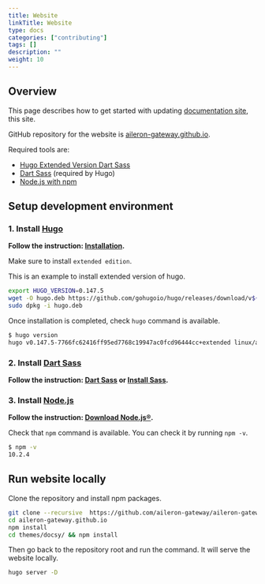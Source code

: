 ```yaml
---
title: Website
linkTitle: Website
type: docs
categories: ["contributing"]
tags: []
description: ""
weight: 10
---
```


## Overview

This page describes how to get started with updating [documentation site](https://aileron-gateway.github.io/), this site.

GitHub repository for the website is [aileron-gateway.github.io](https://github.com/aileron-gateway/aileron-gateway.github.io).

Required tools are:

- [Hugo Extended Version Dart Sass](https://gohugo.io/installation/)
- [Dart Sass](https://gohugo.io/functions/css/sass/#dart-sass) (required by Hugo)
- [Node.js with npm](https://nodejs.org/en/download)

## Setup development environment

### 1. Install [Hugo](https://gohugo.io/)

**Follow the instruction: [Installation](https://gohugo.io/installation/).**

Make sure to install `extended edition`.

This is an example to install extended version of hugo.

```bash
export HUGO_VERSION=0.147.5
wget -O hugo.deb https://github.com/gohugoio/hugo/releases/download/v${HUGO_VERSION}/hugo_extended_${HUGO_VERSION}_linux-amd64.deb
sudo dpkg -i hugo.deb
```

Once installation is completed, check `hugo` command is available.

```bash
$ hugo version
hugo v0.147.5-7766fc62416ff95ed7768c19947ac0fcd96444cc+extended linux/amd64 BuildDate=2025-05-22T11:37:19Z VendorInfo=gohugoio
```

### 2. Install [Dart Sass](https://sass-lang.com/dart-sass/)

**Follow the instruction: [Dart Sass](https://gohugo.io/functions/css/sass/#dart-sass) or [Install Sass](https://sass-lang.com/install/).**

### 3. Install [Node.js](https://nodejs.org/en/download)

**Follow the instruction: [Download Node.js®](https://nodejs.org/en/download).**

Check that `npm` command is available.
You can check it by running `npm -v`.

```bash
$ npm -v
10.2.4
```

## Run website locally

Clone the repository and install npm packages.

```bash
git clone --recursive  https://github.com/aileron-gateway/aileron-gateway.github.io.git
cd aileron-gateway.github.io
npm install
cd themes/docsy/ && npm install
```

Then go back to the repository root and run the command.
It will serve the website locally.

```bash
hugo server -D
```
